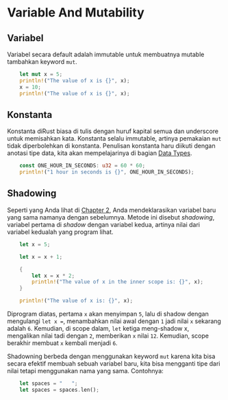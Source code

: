 # Variable And Mutability

## Variabel

Variabel secara default adalah immutable untuk membuatnya mutable tambahkan keyword `mut`.

```rust
    let mut x = 5;
    println!("The value of x is {}", x);
    x = 10;
    println!("The value of x is {}", x);
```

## Konstanta

Konstanta diRust biasa di tulis dengan huruf kapital semua dan underscore untuk memisahkan kata. Konstanta selalu immutable, artinya pemakaian `mut` tidak diperbolehkan di konstanta. Penulisan konstanta haru diikuti dengan anotasi tipe data, kita akan mempelajarinya di bagian [Data
Types](../02_data_types).

```rust
    const ONE_HOUR_IN_SECONDS: u32 = 60 * 60;
    println!("1 hour in seconds is {}", ONE_HOUR_IN_SECONDS);
```

## Shadowing

Seperti yang Anda lihat di [Chapter 2](../../02_guessing_game), Anda mendeklarasikan variabel baru
yang sama namanya dengan sebelumnya. Metode ini disebut *shadowing*, variabel pertama di *shadow*
dengan variabel kedua, artinya nilai dari variabel kedualah yang program lihat.

```rust
    let x = 5;

    let x = x + 1;

    {
        let x = x * 2;
        println!("The value of x in the inner scope is: {}", x);
    }

    println!("The value of x is: {}", x);
```

Diprogram diatas, pertama `x` akan menyimpan `5`, lalu di shadow dengan mengulangi `let x =`, menambahkan nilai awal dengan `1` jadi nilai `x` sekarang adalah `6`. Kemudian, di scope dalam, `let` ketiga meng-shadow x, mengalikan nilai tadi dengan `2`, memberikan `x` nilai `12`. Kemudian, scope berakhir membuat `x` kembali menjadi `6`.

Shadowning berbeda dengan menggunakan keyword `mut` karena kita bisa secara efektif membuah sebuah
variabel baru, kita bisa mengganti tipe dari nilai tetapi menggunakan nama yang sama. Contohnya:

```rust
    let spaces = "   ";
    let spaces = spaces.len();
```
